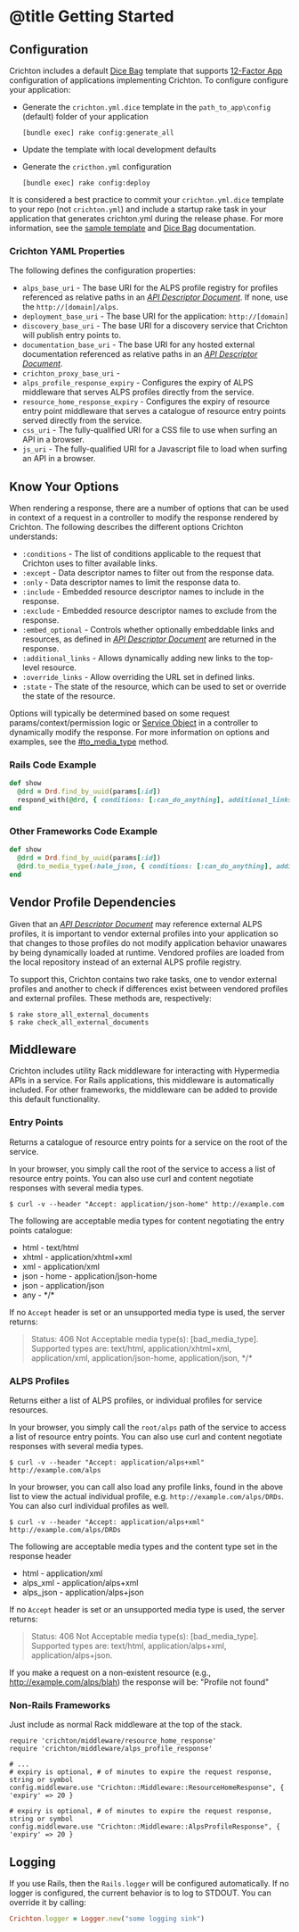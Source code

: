 # @title Getting Started

## Configuration
Crichton includes a default [Dice Bag][] template that supports [12-Factor App][] configuration of applications 
implementing Crichton. To configure configure your application:

* Generate the `crichton.yml.dice` template in the `path_to_app\config` (default) folder of your application

    ```
    [bundle exec] rake config:generate_all
    ```
* Update the template with local development defaults
* Generate the `cricthon.yml` configuration
    
    ```
    [bundle exec] rake config:deploy
    ```

It is considered a best practice to commit your `crichton.yml.dice` template to your repo (not `crichton.yml`) and 
include a startup rake task in your application that generates crichton.yml during the release phase. For more 
information, see the [sample template][] and [Dice Bag][] documentation.

### Crichton YAML Properties
The following defines the configuration properties:

* `alps_base_uri` - The base URI for the ALPS profile registry for profiles referenced as relative paths in an 
[_API Descriptor Document_][]. If none, use the `http://[domain]/alps`. 
* `deployment_base_uri` - The base URI for the application: `http://[domain]`
* `discovery_base_uri` - The base URI for a discovery service that Crichton will publish entry points to.
* `documentation_base_uri` - The base URI for any hosted external documentation referenced as relative paths in an
[_API Descriptor Document_][].
* `crichton_proxy_base_uri` - 
* `alps_profile_response_expiry` - Configures the expiry of ALPS middleware that serves ALPS profiles directly from
the service.
* `resource_home_response_expiry` - Configures the expiry of resource entry point middleware that serves a catalogue of
 resource entry points served directly from the service. 
* `css_uri` - The fully-qualified URI for a CSS file to use when surfing an API in a browser. 
* `js_uri` -  The fully-qualified URI for a Javascript file to load when surfing an API in a browser.
  
## Know Your Options
When rendering a response, there are a number of options that can be used in context of a request in a controller to
modify the response rendered by Crichton. The following describes the different options Crichton understands:

* `:conditions` - The list of conditions applicable to the request that Crichton uses to filter available links.
* `:except` - Data descriptor names to filter out from the response data.
* `:only` - Data descriptor names to limit the response data to.
* `:include` - Embedded resource descriptor names to include in the response.
* `:exclude` - Embedded resource descriptor names to exclude from the response.
* `:embed_optional` - Controls whether optionally embeddable links and resources, as defined in 
[_API Descriptor Document_][] are returned in the response.
* `:additional_links` - Allows dynamically adding new links to the top-level resource.
* `:override_links` - Allow overriding the URL set in defined links.
* `:state` - The state of the resource, which can be used to set or override the state of the resource.

Options will typically be determined based on some request params/context/permission logic or 
[Service Object][] in a controller to dynamically modify the response. For more information on options and examples, 
see the [\#to_media_type][] method.

### Rails Code Example

```ruby
def show
  @drd = Drd.find_by_uuid(params[:id])
  respond_with(@drd, { conditions: [:can_do_anything], additional_links: { 'next' => '...' } })
end
```

### Other Frameworks Code Example

```ruby
def show
  @drd = Drd.find_by_uuid(params[:id])
  @drd.to_media_type(:hale_json, { conditions: [:can_do_anything], additional_links: { 'next' => '...' } })
end
```

## Vendor Profile Dependencies
Given that an [_API Descriptor Document_][] may reference external ALPS profiles, it is important to vendor external
profiles into your application so that changes to those profiles do not modify application behavior unawares by being
dynamically loaded at runtime. Vendored profiles are loaded from the local repository instead of an external 
ALPS profile registry.

To support this, Crichton contains two rake tasks, one to vendor external profiles and another to check if differences
exist between vendored profiles and external profiles. These methods are, respectively:

````
$ rake store_all_external_documents
$ rake check_all_external_documents
````

## Middleware
Crichton includes utility Rack middleware for interacting with Hypermedia APIs in a service. For Rails applications, 
this middleware is automatically included. For other frameworks, the middleware can be added to provide this default 
functionality.

### Entry Points
Returns a catalogue of resource entry points for a service on the root of the service.

In your browser, you simply call the root of the service to access a list of resource entry points. You can also use 
curl and content negotiate responses with several media types. 

```
$ curl -v --header "Accept: application/json-home" http://example.com
```

The following are acceptable media types for content negotiating the entry points catalogue:

* html - text/html
* xhtml - application/xhtml+xml
* xml - application/xml
* json - home - application/json-home
* json - application/json
* any - \*/\*

If no `Accept` header is set or an unsupported media type is used, the server returns:

> Status: 406
Not Acceptable media type(s): [bad_media_type]. Supported types are: text/html, 
application/xhtml+xml, application/xml, application/json-home, application/json, \*/\*

### ALPS Profiles
Returns either a list of ALPS profiles, or individual profiles for service resources. 

In your browser, you simply call the `root/alps` path of the service to access a list of resource entry points. You can 
also use curl and content negotiate responses with several media types. 

```
$ curl -v --header "Accept: application/alps+xml" http://example.com/alps
```

In your browser, you can call also load any profile links, found in the above list to view the actual individual
profile, e.g. `http://example.com/alps/DRDs`. You can also curl individual profiles as well.

```
$ curl -v --header "Accept: application/alps+xml" http://example.com/alps/DRDs
```

The following are acceptable media types and the content type set in the response header

* html - application/xml 
* alps_xml - application/alps+xml
* alps_json - application/alps+json


If no `Accept` header is set or an unsupported media type is used, the server returns:

> Status: 406
Not Acceptable media type(s): [bad_media_type]. Supported types are: text/html, 
application/alps+xml, application/alps+json.

If you make a request on a non-existent resource (e.g., http://example.com/alps/blah) the response will be: 
"Profile <ID> not found"

### Non-Rails Frameworks
Just include as normal Rack middleware at the top of the stack.

```
require 'crichton/middleware/resource_home_response'
require 'crichton/middleware/alps_profile_response'

# ...
# expiry is optional, # of minutes to expire the request response, string or symbol
config.middleware.use "Crichton::Middleware::ResourceHomeResponse", { 'expiry' => 20 }

# expiry is optional, # of minutes to expire the request response, string or symbol
config.middleware.use "Crichton::Middleware::AlpsProfileResponse", { 'expiry' => 20 }
```

## Logging
If you use Rails, then the `Rails.logger` will be configured automatically. If no logger is configured, the current 
behavior is to log to STDOUT. You can override it by calling:
 
 ```ruby
 Crichton.logger = Logger.new("some logging sink")
 ```

[\#to_media_type]: http://rubydoc.info/github/mdsol/crichton/Crichton/Representor/Serialization/MediaType#to_media_type-instance_method
[Dice Bag]: https://github.com/mdsol/dice_bag
[sample template]: ../lib/crichton/dice_bag/crichton.yml.dice
[12-Factor App]: http://12factor.net
[_API Descriptor Document_]: api_descriptor_documents.md
[Service Object]: ../README.md#service-objects
